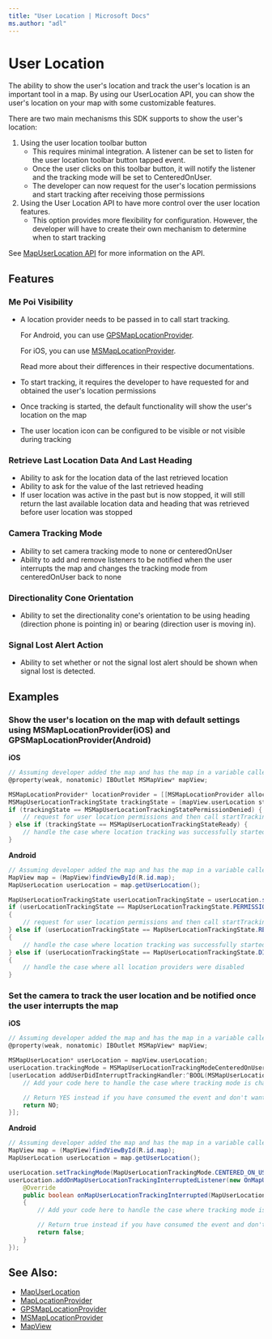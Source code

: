 ```yaml
---
title: "User Location | Microsoft Docs"
ms.author: "adl"
---
```


# User Location

The ability to show the user's location and track the user's location is an important tool in a map. By using our UserLocation API, you can show the user's location on your map with some customizable features.

There are two main mechanisms this SDK supports to show the user's location:

1. Using the user location toolbar button
    * This requires minimal integration. A listener can be set to listen for the user location toolbar button tapped event.
    * Once the user clicks on this toolbar button, it will notify the listener and the tracking mode will be set to CenteredOnUser.
    * The developer can now request for the user's location permissions and start tracking after receiving those permissions
2. Using the User Location API to have more control over the user location features.
    * This option provides more flexibility for configuration. However, the developer will have to create their own mechanism to determine when to start tracking

See [MapUserLocation API](../map-control-api/mapuserlocation-class.md) for more information on the API.

## Features

### Me Poi Visibility
* A location provider needs to be passed in to call start tracking.
  
  For Android, you can use [GPSMapLocationProvider](../map-control-api/android/gpsmaplocationprovider-class.md). 
 
  For iOS, you can use [MSMapLocationProvider](../map-control-api/ios/msmaplocationprovider-class.md). 
  
  Read more about their differences in their respective documentations.
* To start tracking, it requires the developer to have requested for and obtained the user's location permissions
* Once tracking is started, the default functionality will show the user's location on the map
* The user location icon can be configured to be visible or not visible during tracking

### Retrieve Last Location Data And Last Heading
* Ability to ask for the location data of the last retrieved location
* Ability to ask for the value of the last retrieved heading
* If user location was active in the past but is now stopped, it will still return the last available location data and heading that was retrieved before user location was stopped


### Camera Tracking Mode

* Ability to set camera tracking mode to none or centeredOnUser
* Ability to add and remove listeners to be notified when the user interrupts the map and changes the tracking mode from centeredOnUser back to none

### Directionality Cone Orientation
* Ability to set the directionality cone's orientation to be using heading (direction phone is pointing in) or bearing (direction user is moving in).

### Signal Lost Alert Action
* Ability to set whether or not the signal lost alert should be shown when signal lost is detected.

## Examples

### Show the user's location on the map with default settings using MSMapLocationProvider(iOS) and GPSMapLocationProvider(Android)

**iOS**

```objectivec
// Assuming developer added the map and has the map in a variable called mapView like below
@property(weak, nonatomic) IBOutlet MSMapView* mapView;

MSMapLocationProvider* locationProvider = [[MSMapLocationProvider alloc] init]
MSMapUserLocationTrackingState trackingState = [mapView.userLocation startTrackingWithLocationProvider:locationProvider]
if (trackingState == MSMapUserLocationTrackingStatePermissionDenied) {
	// request for user location permissions and then call startTracking again
} else if (trackingState == MSMapUserLocationTrackingStateReady) {
	// handle the case where location tracking was successfully started
}
```

**Android**

```java
// Assuming developer added the map and has the map in a variable called map like below
MapView map = (MapView)findViewById(R.id.map);
MapUserLocation userLocation = map.getUserLocation();

MapUserLocationTrackingState userLocationTrackingState = userLocation.startTracking(new GPSMapLocationProvider.Builder(getApplicationContext()).build());
if (userLocationTrackingState == MapUserLocationTrackingState.PERMISSION_DENIED)
{
    // request for user location permissions and then call startTracking again
} else if (userLocationTrackingState == MapUserLocationTrackingState.READY)
{
    // handle the case where location tracking was successfully started
} else if (userLocationTrackingState == MapUserLocationTrackingState.DISABLED)
{
	// handle the case where all location providers were disabled
}
```

### Set the camera to track the user location and be notified once the user interrupts the map

**iOS**

```objectivec
// Assuming developer added the map and has the map in a variable called mapView like below
@property(weak, nonatomic) IBOutlet MSMapView* mapView;

MSMapUserLocation* userLocation = mapView.userLocation;
userLocation.trackingMode = MSMapUserLocationTrackingModeCenteredOnUser;
[userLocation addUserDidInterruptTrackingHandler:^BOOL(MSMapUserLocationTrackingInterruptedEventArgs* e){
	// Add your code here to handle the case where tracking mode is changed back to MSMapUserLocationTrackingModeNone

	// Return YES instead if you have consumed the event and don't want other handlers to be notified
	return NO;
}];
```

**Android**

```java
// Assuming developer added the map and has the map in a variable called map like below
MapView map = (MapView)findViewById(R.id.map);
MapUserLocation userLocation = map.getUserLocation();

userLocation.setTrackingMode(MapUserLocationTrackingMode.CENTERED_ON_USER);
userLocation.addOnMapUserLocationTrackingInterruptedListener(new OnMapUserLocationTrackingInterruptedListener() {
    @Override
    public boolean onMapUserLocationTrackingInterrupted(MapUserLocationTrackingInterruptedEventArgs e)
    {
        // Add your code here to handle the case where tracking mode is changed back to MapUserLocationTrackingMode.NONE

        // Return true instead if you have consumed the event and don't want other listeners to be notified
        return false;
    }
});
```



## See Also:

* [MapUserLocation](../map-control-api/mapuserlocation-class.md)
* [MapLocationProvider](../map-control-api/android/maplocationprovider-class.md)
* [GPSMapLocationProvider](../map-control-api/android/gpsmaplocationprovider-class.md)
* [MSMapLocationProvider](../map-control-api/ios/msmaplocationprovider-class.md)
* [MapView](../map-control-api/mapview-class.md)
